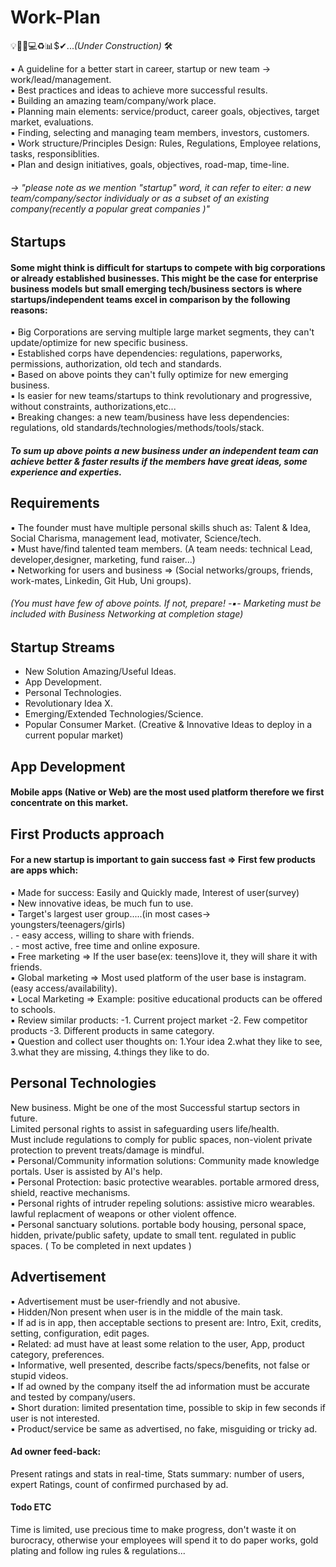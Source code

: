 # Work-Plan   
💡📝💱💻♻📊$✔...*(Under Construction)* 🛠

▪ A guideline for a better start in career, startup or new team -> work/lead/management.  
▪ Best practices and ideas to achieve more successful results.  
▪ Building an amazing team/company/work place.  
▪ Planning main elements: service/product, career goals, objectives, target market, evaluations.  
▪ Finding, selecting and managing team members, investors, customers.  
▪ Work structure/Principles Design: Rules, Regulations, Employee relations, tasks, responsiblities.  
▪ Plan and design initiatives, goals, objectives, road-map, time-line.
###### -> *"please note as we mention "startup" word, it can refer to eiter: a new team/company/sector individualy or as a subset of an existing company(recently a popular great companies )"*

## Startups
#### Some might think is difficult for startups to compete with big corporations or already established businesses. This might be the case for enterprise business models but small emerging tech/business sectors is where startups/independent teams excel in comparison by the following reasons:
▪ Big Corporations are serving multiple large market segments, they can't update/optimize for new specific business.  
▪ Established corps have dependencies: regulations, paperworks, permissions, authorization, old tech and standards.  
▪ Based on above points they can't fully optimize for new emerging business.  
▪ Is easier for new teams/startups to think revolutionary and progressive, without constraints, authorizations,etc...  
▪ Breaking changes: a new team/business have less dependencies: regulations, old standards/technologies/methods/tools/stack.
#### *To sum up above points a new business under an independent team can achieve better & faster results if the members have great ideas, some experience and experties.*  

## Requirements
▪ The founder must have multiple personal skills shuch as: Talent & Idea, Social Charisma, management lead, motivater, Science/tech.  
▪ Must have/find talented team members. (A team needs: technical Lead, developer,designer, marketing, fund raiser...)  
▪ Networking for users and business => (Social networks/groups, friends, work-mates, Linkedin, Git Hub, Uni groups).  
###### (You must have few of above points. If not, prepare! -▪- Marketing must be included with Business Networking at completion stage)

## Startup Streams
- New Solution Amazing/Useful Ideas.  
- App Development.  
- Personal Technologies.  
- Revolutionary Idea X.  
- Emerging/Extended Technologies/Science.  
- Popular Consumer Market. (Creative & Innovative Ideas to deploy in a current popular market)

## App Development
#### Mobile apps (Native or Web) are the most used platform therefore we first concentrate on this market.  

## First Products approach
#### For a new startup is important to gain success fast => First few products are apps which:  
▪ Made for success: Easily and Quickly made, Interest of user(survey)   
▪ New innovative ideas, be much fun to use.  
▪ Target's largest user group.....(in most cases-> youngsters/teenagers/girls)  
. - easy access, willing to share with friends.  
. - most active, free time and online exposure.  
▪ Free marketing  => If the user base(ex: teens)love it, they will share it with friends.  
▪ Global marketing => Most used platform of the user base is instagram. (easy access/availability).  
▪ Local Marketing =>  Example: positive educational products can be offered to schools.  
▪ Review similar products: -1. Current project market -2. Few competitor products  -3. Different products in same category.  
▪ Question and collect user thoughts on: 1.Your idea 2.what they like to see, 3.what they are missing, 4.things they like to do.


## Personal Technologies  
New business. Might be one of the most Successful startup sectors in future.  
Limited personal rights to assist in safeguarding users life/health.  
Must include regulations to comply for public spaces, non-violent private protection to prevent treats/damage is mindful.  
▪ Personal/Community information solutions: Community made knowledge portals. User is assisted by AI's help.  
▪ Personal Protection:   basic protective wearables. portable armored dress, shield, reactive mechanisms.  
▪ Personal rights of intruder repeling solutions: assistive micro wearables. lawful replacment of weapons or other violent offence.  
▪ Personal sanctuary solutions. portable body housing, personal space, hidden, private/public safety, update to small tent. regulated in public spaces. ( To be completed in next updates )


## Advertisement
▪ Advertisement must be user-friendly and not abusive.  
▪ Hidden/Non present when user is in the middle of the main task.  
▪ If ad is in app, then acceptable sections to present are: Intro, Exit, credits, setting, configuration, edit pages.  
▪ Related: ad must have at least some relation to the user, App, product category, preferences.  
▪ Informative, well presented, describe facts/specs/benefits, not false or stupid videos.  
▪ If ad owned by the company itself the ad information must be accurate and tested by company/users.  
▪ Short duration: limited presentation time, possible to skip in few seconds if user is not interested.  
▪ Product/service be same as advertised, no fake, misguiding or tricky ad. 
#### Ad owner feed-back:
Present ratings and stats in real-time, Stats summary: number of users, expert Ratings, count of confirmed purchased by ad.

#### Todo ETC
Time is limited, use precious time to make progress, don't waste it on burocracy, otherwise your employees will spend it to do paper works, gold plating and follow ing rules & regulations...
